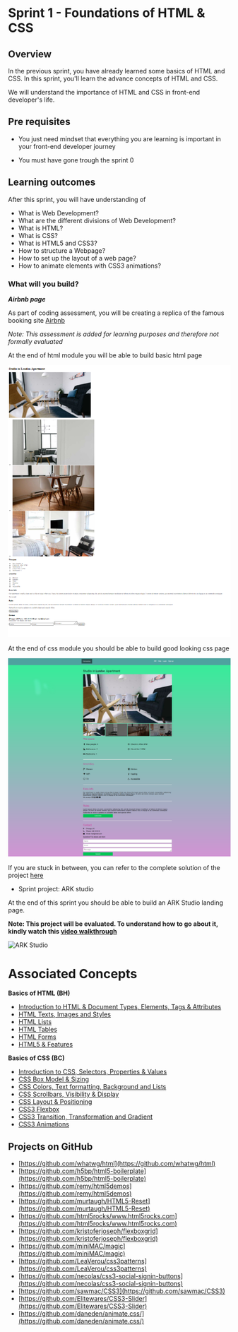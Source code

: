 # Sprint 1 - Foundations of HTML & CSS



## Overview

In the previous sprint, you have already learned some basics of HTML and CSS. In this sprint, you'll learn the advance concepts of HTML and CSS. 

We will understand the importance of HTML and CSS in front-end developer's life.


## Pre requisites

- You just need mindset that everything you are learning is important in your front-end developer journey

- You must have gone trough the sprint 0


## Learning outcomes

After this sprint, you will have understanding of 

- What is Web Development?
- What are the different divisions of Web Development?
- What is HTML?
- What is CSS?
- What is HTML5 and CSS3?
- How to structure a Webpage?
- How to set up the layout of a web page?
- How to animate elements with CSS3 animations?



### What will you build?

***Airbnb page***

As part of coding assessment, you will be creating a replica of the famous booking site [Airbnb](https://www.airbnb.co.in/)

*Note: This assessment is added for learning purposes and therefore not formally evaluated*

At the end of html module you will be able to build basic html page

![airbnb html](https://raw.githubusercontent.com/greyatom-school/the-minerva-project/master/FEWD/sprint_1/1.Basics_of_HTML/images/wrap_up.png)


At the end of css module you should be able to build good looking css page

![airbnb project](https://raw.githubusercontent.com/greyatom-school/the-minerva-project/master/FEWD/sprint_1/2.Basics_of_CSS/images/final.png)


If you are stuck in between, you can refer to the complete solution of the project [here](https://drive.google.com/file/d/1kK9iIM0DXcwQD0lg0RiQiW64I2DPLofI/view?usp=sharing)

- Sprint project: ARK studio

At the end of this sprint you should be able to build an ARK Studio landing page.

**Note: This project will be evaluated. To understand how to go about it, kindly watch this [video walkthrough](https://vimeo.com/383940265/d48675eeed)**

![ARK Studio](https://github.com/greyatom-school/the-minerva-project/raw/master/FEWD/sprint_1/project/img/template.jpg)

# Associated Concepts

**Basics of HTML (BH)**

- [Introduction to HTML & Document Types, Elements, Tags & Attributes](1.Basics_of_HTML/1.1%20-%20Intro%20to%20HTML.md)
- [HTML Texts, Images and Styles](1.Basics_of_HTML/1.2%20-%20%20HTML%20Texts%2C%20Images%20and%20Styles.md)
- [HTML Lists](1.Basics_of_HTML/1.3%20-%20HTML%20Lists.md)
- [HTML Tables](1.Basics_of_HTML/1.4%20-%20%20HTML%20Tables.md)
- [HTML Forms](1.Basics_of_HTML/1.5%20-%20%20HTML%20Forms.md)
- [HTML5 & Features](1.Basics_of_HTML/1.6%20-%20%20HTML5%20%26%20Features.md)

**Basics of CSS (BC)**

- [Introduction to CSS, Selectors, Properties & Values](2.Basics_of_CSS/2.1%20-%20%20Intro%20to%20CSS.md)
- [CSS Box Model & Sizing](2.Basics_of_CSS/2.2%20-%20CSS%20Box%20Model%20%26%20Sizing.md)
- [CSS Colors, Text formatting, Background and Lists](2.Basics_of_CSS/2.3%20-%20CSS%20Colors%2C%20Text%20formatting%2C%20Background%20and%20Lists.md)
- [CSS Scrollbars, Visibility & Display](2.Basics_of_CSS/2.4%20-%20%20CSS%20Scrollbars%2C%20Visibility%20%26%20Display.md)
- [CSS Layout & Positioning](2.Basics_of_CSS/2.5%20-%20%20CSS%20Layout%20and%20Positioning.md)
- [CSS3 Flexbox](2.Basics_of_CSS/2.6%20-%20%20CSS%20Flexbox.md)
- [CSS3 Transition, Transformation and Gradient](2.Basics_of_CSS/2.7%20-%20%20CSS3%20Transition%2C%20Transformation%20and%20Gradient.md)
- [CSS3 Animations](2.Basics_of_CSS/2.8%20-%20CSS3%20Animations.md)

## Projects on GitHub

- [https://github.com/whatwg/html](https://github.com/whatwg/html)
- [https://github.com/h5bp/html5-boilerplate](https://github.com/h5bp/html5-boilerplate)
- [https://github.com/remy/html5demos](https://github.com/remy/html5demos)
- [https://github.com/murtaugh/HTML5-Reset](https://github.com/murtaugh/HTML5-Reset)
- [https://github.com/html5rocks/www.html5rocks.com](https://github.com/html5rocks/www.html5rocks.com)
- [https://github.com/kristoferjoseph/flexboxgrid](https://github.com/kristoferjoseph/flexboxgrid)
- [https://github.com/miniMAC/magic](https://github.com/miniMAC/magic)
- [https://github.com/LeaVerou/css3patterns](https://github.com/LeaVerou/css3patterns)
- [https://github.com/necolas/css3-social-signin-buttons](https://github.com/necolas/css3-social-signin-buttons)
- [https://github.com/sawmac/CSS3](https://github.com/sawmac/CSS3)
- [https://github.com/Elitewares/CSS3-Slider](https://github.com/Elitewares/CSS3-Slider)
- [https://github.com/daneden/animate.css/](https://github.com/daneden/animate.css/)


